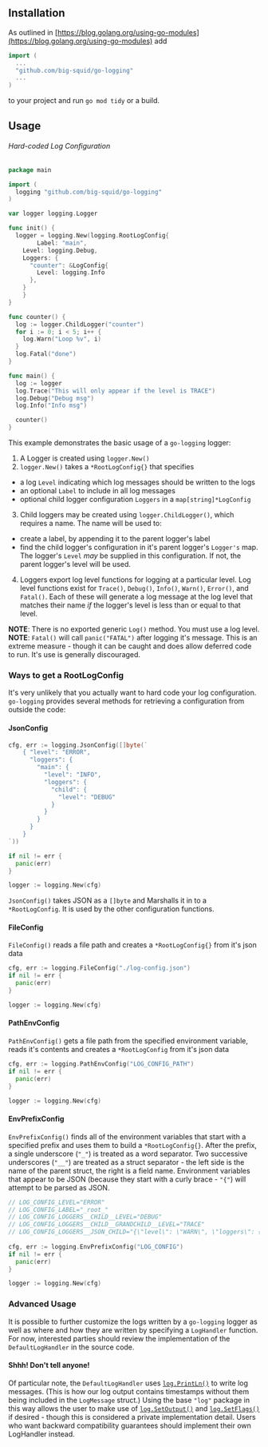 ## Installation

As outlined in [https://blog.golang.org/using-go-modules](https://blog.golang.org/using-go-modules) add

```go
import (
  ...
  "github.com/big-squid/go-logging"
  ...
)
```
to your project and run `go mod tidy` or a build.

## Usage

###### Hard-coded Log Configuration

```go
package main

import (
  logging "github.com/big-squid/go-logging"
)

var logger logging.Logger

func init() {
  logger = logging.New(logging.RootLogConfig{
		Label: "main",
    Level: logging.Debug,
    Loggers: {
      "counter": &LogConfig{
        Level: logging.Info
      },
    }
	}
}

func counter() {
  log := logger.ChildLogger("counter")
  for i := 0; i < 5; i++ {
    log.Warn("Loop %v", i)
  }
  log.Fatal("done")
}

func main() {
  log := logger
  log.Trace("This will only appear if the level is TRACE")
  log.Debug("Debug msg")
  log.Info("Info msg")

  counter()
}
```

This example demonstrates the basic usage of a `go-logging` logger:

1. A Logger is created using `logger.New()`
2. `logger.New()` takes a `*RootLogConfig{}` that specifies
  + a log `Level` indicating which log messages should be written to the logs
  + an optional `Label` to include in all log messages
  + optional child logger configuration `Loggers` in a `map[string]*LogConfig`
3. Child loggers may be created using `logger.ChildLogger()`, which requires a name. The name will be used to:
  + create a label, by appending it to the parent logger's label
  + find the child logger's configuration in it's parent logger's `Logger's` map. The logger's `Level` _may_ be supplied in this configuration. If not, the parent logger's level will be used.
4. Loggers export log level functions for logging at a particular level. Log level functions exist for `Trace()`, `Debug()`, `Info()`, `Warn()`, `Error()`, and `Fatal()`. Each of these will generate a log message at the log level that matches their name _if_ the logger's level is less than or equal to that level.

**NOTE**: There is no exported generic `Log()` method. You must use a log level.
**NOTE**: `Fatal()` will call `panic("FATAL")` after logging it's message. This is an extreme measure - though it can be caught and does allow deferred code to run. It's use is generally discouraged.

### Ways to get a RootLogConfig

It's very unlikely that you actually want to hard code your log configuration. `go-logging` provides several methods for retrieving a configuration from outside the code:

#### JsonConfig

```go
cfg, err := logging.JsonConfig([]byte(`
	{ "level": "ERROR",
      "loggers": {
        "main": {
          "level": "INFO",
          "loggers": {
            "child": {
              "level": "DEBUG"
            }
          }
        }
      }
    }
`))

if nil != err {
  panic(err)
}

logger := logging.New(cfg)
```

`JsonConfig()` takes JSON as a `[]byte` and Marshalls it in to a `*RootLogConfig`. It is used by the other configuration functions.

#### FileConfig

`FileConfig()` reads a file path and creates a `*RootLogConfig{}` from it's json data

```go
cfg, err := logging.FileConfig("./log-config.json")
if nil != err {
  panic(err)
}

logger := logging.New(cfg)
```

#### PathEnvConfig
`PathEnvConfig()` gets a file path from the specified environment variable, reads it's contents and creates a `*RootLogConfig` from it's json data

```go
cfg, err := logging.PathEnvConfig("LOG_CONFIG_PATH")
if nil != err {
  panic(err)
}

logger := logging.New(cfg)
```

#### EnvPrefixConfig
`EnvPrefixConfig()` finds all of the environment variables that start with a specified prefix and uses them to build a `*RootLogConfig{}`. After the prefix, a single underscore (`"_"`) is treated as a word separator. Two successive underscores (`"__"`) are treated as a struct separator - the left side is the name of the parent struct, the right is a field name. Environment variables that appear to be JSON (because they start with a curly brace - `"{"`) will attempt to be parsed as JSON.

```go
// LOG_CONFIG_LEVEL="ERROR"
// LOG_CONFIG_LABEL="_root_"
// LOG_CONFIG_LOGGERS__CHILD__LEVEL="DEBUG"
// LOG_CONFIG_LOGGERS__CHILD__GRANDCHILD__LEVEL="TRACE"
// LOG_CONFIG_LOGGERS__JSON_CHILD="{\"level\": \"WARN\", \"loggers\": {\"grandchild\": {\"level\": \"ERROR\"}}}"
  
cfg, err := logging.EnvPrefixConfig("LOG_CONFIG")
if nil != err {
  panic(err)
}

logger := logging.New(cfg)
```

### Advanced Usage

It is possible to further customize the logs written by a `go-logging` logger as well as where and how they are written by specifying a `LogHandler` function. For now, interested parties should review the implementation of the `DefaultLogHandler` in the source code.

#### Shhh! Don't tell anyone!

Of particular note, the `DefaultLogHandler` uses [`log.PrintLn()`](https://golang.org/pkg/log/#Println) to write log messages. (This is how our log output contains timestamps without them being included in the `LogMessage` struct.) Using the base `"log"` package in this way allows the user to make use of [`log.SetOutput()`](https://golang.org/pkg/log/#SetOutput) and [`log.SetFlags()`](https://golang.org/pkg/log/#SetFlags) if desired - though this is considered a private implementation detail. Users who want backward compatibility guarantees should implement their own LogHandler instead.
